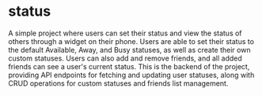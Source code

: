 # status

A simple project where users can set their status and view the status of others through a widget on their phone. Users are able to set their status to the default Available, Away, and Busy statuses, as well as create their own custom statuses. Users can also add and remove friends, and all added friends can see a user's current status. 
This is the backend of the project, providing API endpoints for fetching and updating user statuses, along with CRUD operations for custom statuses and friends list management.

